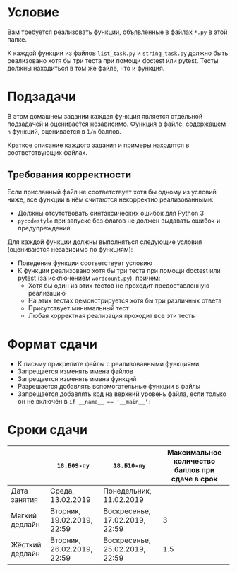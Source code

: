 # Условие
Вам требуется реализовать функции, объявленные в файлах `*.py` в этой папке.

К каждой функции из файлов `list_task.py` и `string_task.py` должно быть реализовано
хотя бы три теста при помощи doctest или pytest.
Тесты должны находиться в том же файле, что и функция.

# Подзадачи
В этом домашнем задании каждая функция является отдельной подзадачей и оценивается независимо.
Функция в файле, содержащем `n` функций, оценивается в `1/n` баллов.

Краткое описание каждого задания и примеры находятся в соответствующих файлах.

## Требования корректности
Если присланный файл не соответствует хотя бы одному из условий ниже, все функции в нём считаются некорректно реализованными:

* Должны отсутствовать синтаксических ошибок для Python 3
* `pycodestyle` при запуске без флагов не должен выдавать ошибок и предупреждений

Для каждой функции должны выполняться следующие условия (оцениваются независимо по функциям):

* Поведение функции соответствует условию
* К функции реализовано хотя бы три теста при помощи doctest или pytest (за исключением `wordcount.py`), причем:
  * Хотя бы один из этих тестов не проходит предоставленную реализацию
  * На этих тестах демонстрируется хотя бы три различных ответа
  * Присутствует минимальный тест
  * Любая корректная реализация проходит все эти тесты

# Формат сдачи
* К письму прикрепите файлы с реализованными функциями
* Запрещается изменять имена файлов
* Запрещается изменять имена функций
* Разрешается добавлять вспомогательные функции в файлы
* Запрещается добавлять код на верхний уровень файла, если только он не включён в `if __name__ == '__main__':`

# Сроки сдачи

|   | `18.Б09-пу` | `18.Б10-пу` |Максимальное количество баллов при сдаче в срок
|---|---|---|---|
|Дата занятия|Среда, 13.02.2019|Понедельник, 11.02.2019|   |
|Мягкий дедлайн|Вторник, 19.02.2019, 22:59|Воскресенье, 17.02.2019, 22:59|3|
|Жёсткий дедлайн|Вторник, 26.02.2019, 22:59|Воскресенье, 25.02.2019, 22:59|1.5|
